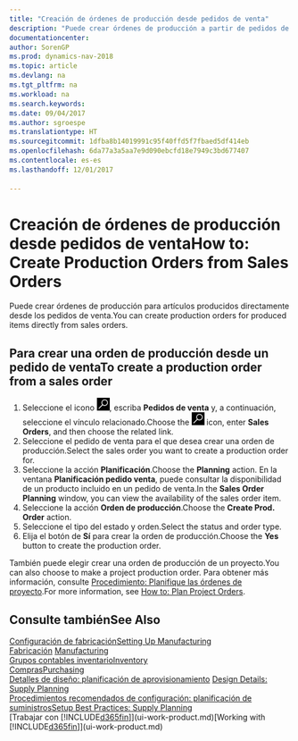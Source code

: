 ```yaml
---
title: "Creación de órdenes de producción desde pedidos de venta"
description: "Puede crear órdenes de producción a partir de pedidos de venta en el departamento Ventas y Marketing."
documentationcenter: 
author: SorenGP
ms.prod: dynamics-nav-2018
ms.topic: article
ms.devlang: na
ms.tgt_pltfrm: na
ms.workload: na
ms.search.keywords: 
ms.date: 09/04/2017
ms.author: sgroespe
ms.translationtype: HT
ms.sourcegitcommit: 1dfba8b14019991c95f40ffd5f7fbaed5df414eb
ms.openlocfilehash: 6da77a3a5aa7e9d090ebcfd18e7949c3bd677407
ms.contentlocale: es-es
ms.lasthandoff: 12/01/2017

---
```

# <a name="how-to-create-production-orders-from-sales-orders"></a><span data-ttu-id="acf4d-103">Creación de órdenes de producción desde pedidos de venta</span><span class="sxs-lookup"><span data-stu-id="acf4d-103">How to: Create Production Orders from Sales Orders</span></span>
<span data-ttu-id="acf4d-104">Puede crear órdenes de producción para artículos producidos directamente desde los pedidos de venta.</span><span class="sxs-lookup"><span data-stu-id="acf4d-104">You can create production orders for produced items directly from sales orders.</span></span>  

## <a name="to-create-a-production-order-from-a-sales-order"></a><span data-ttu-id="acf4d-105">Para crear una orden de producción desde un pedido de venta</span><span class="sxs-lookup"><span data-stu-id="acf4d-105">To create a production order from a sales order</span></span>  

1.  <span data-ttu-id="acf4d-106">Seleccione el icono ![Buscar página o informe](media/ui-search/search_small.png "icono Buscar página o informe"), escriba **Pedidos de venta** y, a continuación, seleccione el vínculo relacionado.</span><span class="sxs-lookup"><span data-stu-id="acf4d-106">Choose the ![Search for Page or Report](media/ui-search/search_small.png "Search for Page or Report icon") icon, enter **Sales Orders**, and then choose the related link.</span></span>  
2.  <span data-ttu-id="acf4d-107">Seleccione el pedido de venta para el que desea crear una orden de producción.</span><span class="sxs-lookup"><span data-stu-id="acf4d-107">Select the sales order you want to create a production order for.</span></span>  
3.  <span data-ttu-id="acf4d-108">Seleccione la acción **Planificación**.</span><span class="sxs-lookup"><span data-stu-id="acf4d-108">Choose the **Planning** action.</span></span> <span data-ttu-id="acf4d-109">En la ventana **Planificación pedido venta**, puede consultar la disponibilidad de un producto incluido en un pedido de venta.</span><span class="sxs-lookup"><span data-stu-id="acf4d-109">In the **Sales Order Planning** window, you can view the availability of the sales order item.</span></span>  
4.  <span data-ttu-id="acf4d-110">Seleccione la acción **Orden de producción**.</span><span class="sxs-lookup"><span data-stu-id="acf4d-110">Choose the **Create Prod. Order** action.</span></span>  
5.  <span data-ttu-id="acf4d-111">Seleccione el tipo del estado y orden.</span><span class="sxs-lookup"><span data-stu-id="acf4d-111">Select the status and order type.</span></span>  
6.  <span data-ttu-id="acf4d-112">Elija el botón de **Sí** para crear la orden de producción.</span><span class="sxs-lookup"><span data-stu-id="acf4d-112">Choose the **Yes** button to create the production order.</span></span>

<span data-ttu-id="acf4d-113">También puede elegir crear una orden de producción de un proyecto.</span><span class="sxs-lookup"><span data-stu-id="acf4d-113">You can also choose to make a project production order.</span></span> <span data-ttu-id="acf4d-114">Para obtener más información, consulte [Procedimiento: Planifique las órdenes de proyecto](production-how-to-plan-project-orders.md).</span><span class="sxs-lookup"><span data-stu-id="acf4d-114">For more information, see [How to: Plan Project Orders](production-how-to-plan-project-orders.md).</span></span>   

## <a name="see-also"></a><span data-ttu-id="acf4d-115">Consulte también</span><span class="sxs-lookup"><span data-stu-id="acf4d-115">See Also</span></span>  
[<span data-ttu-id="acf4d-116">Configuración de fabricación</span><span class="sxs-lookup"><span data-stu-id="acf4d-116">Setting Up Manufacturing</span></span>](production-configure-production-processes.md)  
<span data-ttu-id="acf4d-117">[Fabricación](production-manage-manufacturing.md)  </span><span class="sxs-lookup"><span data-stu-id="acf4d-117">[Manufacturing](production-manage-manufacturing.md)  </span></span>  
[<span data-ttu-id="acf4d-118">Grupos contables inventario</span><span class="sxs-lookup"><span data-stu-id="acf4d-118">Inventory</span></span>](inventory-manage-inventory.md)  
[<span data-ttu-id="acf4d-119">Compras</span><span class="sxs-lookup"><span data-stu-id="acf4d-119">Purchasing</span></span>](purchasing-manage-purchasing.md)  
<span data-ttu-id="acf4d-120">[Detalles de diseño: planificación de aprovisionamiento](design-details-supply-planning.md) </span><span class="sxs-lookup"><span data-stu-id="acf4d-120">[Design Details: Supply Planning](design-details-supply-planning.md) </span></span>  
[<span data-ttu-id="acf4d-121">Procedimientos recomendados de configuración: planificación de suministros</span><span class="sxs-lookup"><span data-stu-id="acf4d-121">Setup Best Practices: Supply Planning</span></span>](setup-best-practices-supply-planning.md)  
<span data-ttu-id="acf4d-122">[Trabajar con [!INCLUDE[d365fin](includes/d365fin_md.md)]](ui-work-product.md)</span><span class="sxs-lookup"><span data-stu-id="acf4d-122">[Working with [!INCLUDE[d365fin](includes/d365fin_md.md)]](ui-work-product.md)</span></span>

